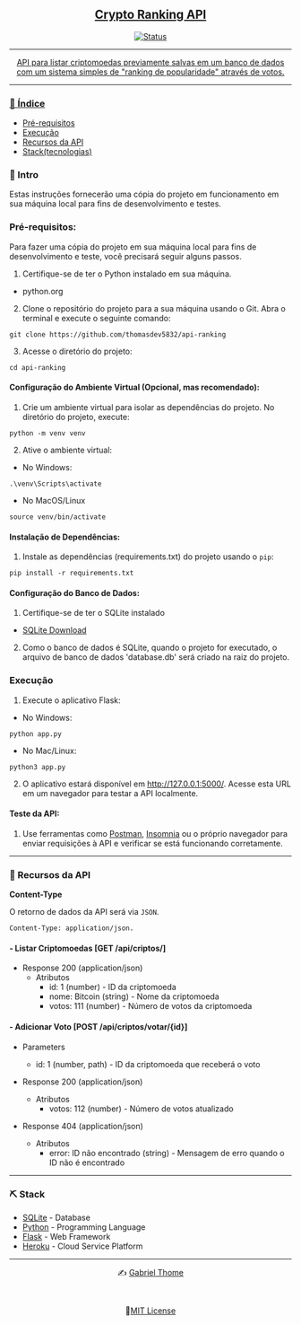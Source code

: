 <p align="center">
  <a href="" rel="noopener">
</p>

<h2 align="center">Crypto Ranking API</h2>

<div align="center">

![Status](https://img.shields.io/badge/status-active-success.svg)

</div>

---

<p align="center">API para listar criptomoedas previamente salvas em um banco de dados com um sistema simples de "ranking de popularidade" através de votos.
    <br> 
</p>

---

### 📝 Índice

- [Pré-requisitos](#pre)
- [Execução](#execucao)
- [Recursos da API](#recursos)
- [Stack(tecnologias)](#stack)

### 🏁 Intro <a name = "intro"></a>
Estas instruções fornecerão uma cópia do projeto em funcionamento em sua máquina local para fins de desenvolvimento e testes.

### Pré-requisitos: <a name = "pre"></a>

Para fazer uma cópia do projeto em sua máquina local para fins de desenvolvimento e teste, você precisará seguir alguns passos.

1. Certifique-se de ter o Python instalado em sua máquina.  
  - python.org

2. Clone o repositório do projeto para a sua máquina usando o Git. Abra o terminal e execute o seguinte comando:

```
git clone https://github.com/thomasdev5832/api-ranking
```
3. Acesse o diretório do projeto:
```
cd api-ranking
```
#### Configuração do Ambiente Virtual (Opcional, mas recomendado):
1. Crie um ambiente virtual para isolar as dependências do projeto. No diretório do projeto, execute:
```
python -m venv venv
```
2. Ative o ambiente virtual:
- No Windows:
```
.\venv\Scripts\activate
```
- No MacOS/Linux
```
source venv/bin/activate
```
#### Instalação de Dependências: 
1. Instale as dependências (requirements.txt) do projeto usando o `pip`:
```
pip install -r requirements.txt
```

#### Configuração do Banco de Dados:
1. Certifique-se de ter o SQLite instalado
- [SQLite Download](https://www.sqlite.org/download.html)
2. Como o banco de dados é SQLite, quando o projeto for executado, o arquivo de banco de dados 'database.db' será criado na raiz do projeto.

### Execução <a name = "execucao"></a>

1. Execute o aplicativo Flask:
- No Windows:
```
python app.py
```
- No Mac/Linux:
```
python3 app.py
```
2. O aplicativo estará disponível em http://127.0.0.1:5000/. 
 Acesse esta URL em um navegador para testar a API localmente.

#### Teste da API:
1. Use ferramentas como [Postman](https://www.postman.com/), [Insomnia](https://insomnia.rest/) ou o próprio navegador para enviar requisições à API e verificar se está funcionando corretamente.

---

### 🚀 Recursos da API <a name="recursos"></a>

**Content-Type**

O retorno de dados da API será via `JSON`.

`Content-Type: application/json.`


#### - Listar Criptomoedas [GET /api/criptos/]

+ Response 200 (application/json)
  + Atributos
    - id: 1 (number) - ID da criptomoeda
    - nome: Bitcoin (string) - Nome da criptomoeda
    - votos: 111 (number) - Número de votos da criptomoeda


#### - Adicionar Voto [POST /api/criptos/votar/{id}]

+ Parameters
  + id: 1 (number, path) - ID da criptomoeda que receberá o voto

+ Response 200 (application/json)
  + Atributos
    - votos: 112 (number) - Número de votos atualizado

+ Response 404 (application/json)
  + Atributos
    - error: ID não encontrado (string) - Mensagem de erro quando o ID não é encontrado

---

### ⛏️ Stack <a name = "stack"></a>

- [SQLite](https://www.sqlite.org/index.html) - Database
- [Python](https://www.python.org/) - Programming Language
- [Flask](https://flask.palletsprojects.com/) - Web Framework
- [Heroku](https://www.heroku.com/) - Cloud Service Platform

---

<div align="center">

✍️ [Gabriel Thome](https://github.com/thomasdev5832/) 

<br />

📝[MIT License](https://opensource.org/license/mit/) 

</div>